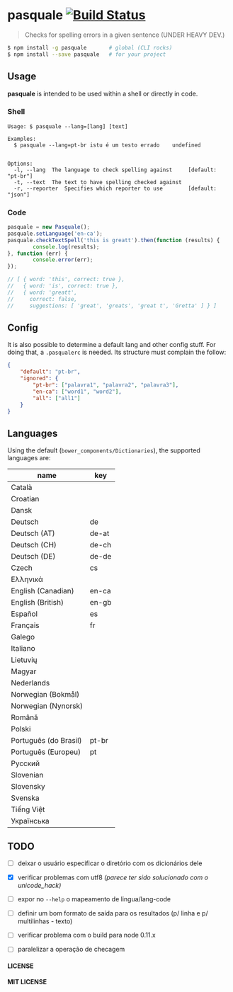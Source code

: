 # pasquale [![Build Status](https://travis-ci.org/cirocosta/pasquale.svg?branch=master)](https://travis-ci.org/cirocosta/pasquale)

> Checks for spelling errors in a given sentence (UNDER HEAVY DEV.)

```sh
$ npm install -g pasquale       # global (CLI rocks)
$ npm install --save pasquale   # for your project
```

## Usage

**pasquale** is intended to be used within a shell or directly in code.

### Shell

```
Usage: $ pasquale --lang=[lang] [text]

Examples:
  $ pasquale --lang=pt-br istu é um testo errado    undefined


Options:
  -l, --lang  The language to check spelling against     [default: "pt-br"]
  -t, --text  The text to have spelling checked against
  -r, --reporter  Specifies which reporter to use        [default: "json"]
```

### Code

```javascript
pasquale = new Pasquale();
pasquale.setLanguage('en-ca');
pasquale.checkTextSpell('this is greatt').then(function (results) {
		console.log(results);
}, function (err) {
		console.error(err);
});

// [ { word: 'this', correct: true },
//   { word: 'is', correct: true },
//   { word: 'greatt',
//     correct: false,
//     suggestions: [ 'great', 'greats', 'great t', 'Gretta' ] } ]
```

## Config

It is also possible to determine a default lang and other config stuff. For doing that, a `.pasqualerc` is needed. Its structure must complain the follow:

```json
{
	"default": "pt-br",
	"ignored": {
		"pt-br": ["palavra1", "palavra2", "palavra3"],
		"en-ca": ["word1", "word2"],
		"all": ["all1"]
	}
}
```

## Languages

Using the default (`bower_components/Dictionaries`), the supported languages are:

|          name         |  key  |
|-----------------------|-------|
| Català                |       |
| Croatian              |       |
| Dansk                 |       |
| Deutsch               | de    |
| Deutsch (AT)          | de-at |
| Deutsch (CH)          | de-ch |
| Deutsch (DE)          | de-de |
| Czech                 | cs    |
| Ελληνικά              |       |
| English (Canadian)    | en-ca |
| English (British)     | en-gb |
| Español               | es    |
| Français              | fr    |
| Galego                |       |
| Italiano              |       |
| Lietuvių              |       |
| Magyar                |       |
| Nederlands            |       |
| Norwegian (Bokmål)    |       |
| Norwegian (Nynorsk)   |       |
| Română                |       |
| Polski                |       |
| Português (do Brasil) | pt-br |
| Português (Europeu)   | pt    |
| Русский               |       |
| Slovenian             |       |
| Slovensky             |       |
| Svenska               |       |
| Tiếng Việt            |       |
| Українська            |       |


## TODO

-	[ ] deixar o usuário especificar o diretório com os dicionários dele
-	[x] verificar problemas com utf8 *(parece ter sido solucionado com o unicode_hack)*
-	[ ] expor no `--help` o mapeamento de lingua/lang-code
-	[ ] definir um bom formato de saída para os resultados (p/ linha e p/ multilinhas - texto)
-	[ ] verificar problema com o build para node 0.11.x
-	[ ] paralelizar a operação de checagem


#### LICENSE

**MIT LICENSE**
